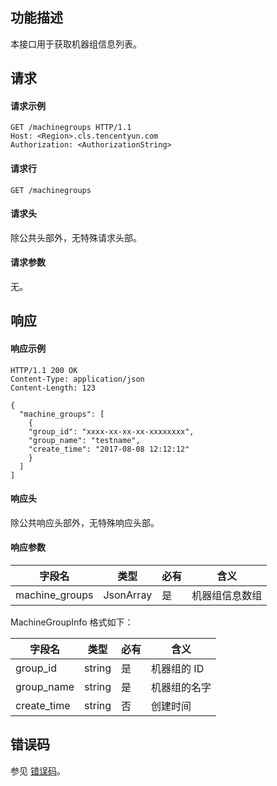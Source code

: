 ## 功能描述

本接口用于获取机器组信息列表。

## 请求

#### 请求示例

```
GET /machinegroups HTTP/1.1
Host: <Region>.cls.tencentyun.com
Authorization: <AuthorizationString>

```

#### 请求行

```
GET /machinegroups
```

#### 请求头

除公共头部外，无特殊请求头部。

#### 请求参数

无。

## 响应

#### 响应示例

```
HTTP/1.1 200 OK
Content-Type: application/json
Content-Length: 123

{
  "machine_groups": [
    {
    "group_id": "xxxx-xx-xx-xx-xxxxxxxx",
    "group_name": "testname",
    "create_time": "2017-08-08 12:12:12"
    }
  ]
]
```

#### 响应头

除公共响应头部外，无特殊响应头部。

#### 响应参数

|  字段名      |  类型     | 必有 |        含义                    |
|-------------|-----------|---------|-------------------------------|
| machine_groups|JsonArray| 是      | 机器组信息数组                  |

MachineGroupInfo 格式如下：

|  字段名     |  类型  | 必有 |        含义                    |
|------------|--------|---------|-------------------------------|
| group_id   | string | 是      | 机器组的 ID                  |
| group_name | string | 是      | 机器组的名字                    |
| create_time| string | 否      | 创建时间                       |

## 错误码

参见 [错误码](https://intl.cloud.tencent.com/document/product/614/12402)。
